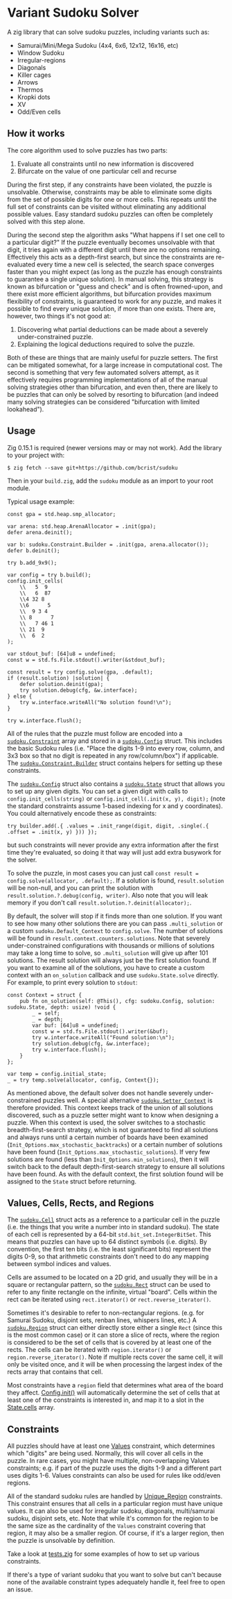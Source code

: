 # Variant Sudoku Solver

A zig library that can solve sudoku puzzles, including variants such as:

* Samurai/Mini/Mega Sudoku (4x4, 6x6, 12x12, 16x16, etc)
* Window Sudoku
* Irregular-regions
* Diagonals
* Killer cages
* Arrows
* Thermos
* Kropki dots
* XV
* Odd/Even cells

## How it works
The core algorithm used to solve puzzles has two parts:
1. Evaluate all constraints until no new information is discovered
2. Bifurcate on the value of one particular cell and recurse

During the first step, if any constraints have been violated, the puzzle is unsolvable.  Otherwise, constraints may be able to eliminate some digits from the set of possible digits for one or more cells.  This repeats until the full set of constraints can be visited without eliminating any additional possible values.  Easy standard sudoku puzzles can often be completely solved with this step alone.

During the second step the algorithm asks "What happens if I set one cell to a particular digit?"  If the puzzle eventually becomes unsolvable with that digit, it tries again with a different digit until there are no options remaining.  Effectively this acts as a depth-first search, but since the constraints are re-evaluated every time a new cell is selected, the search space converges faster than you might expect (as long as the puzzle has enough constraints to guarantee a single unique solution).  In manual solving, this strategy is known as bifurcation or "guess and check" and is often frowned-upon, and there exist more efficient algorithms, but bifurcation provides maximum flexibility of constraints, is guaranteed to work for any puzzle, and makes it possible to find every unique solution, if more than one exists.  There are, however, two things it's not good at:
1. Discovering what partial deductions can be made about a severely under-constrained puzzle.
2. Explaining the logical deductions required to solve the puzzle.

Both of these are things that are mainly useful for puzzle setters.  The first can be mitigated somewhat, for a large increase in computational cost.  The second is something that very few automated solvers attempt, as it effectively requires programming implementations of all of the manual solving strategies other than bifurcation, and even then, there are likely to be puzzles that can only be solved by resorting to bifurcation (and indeed many solving strategies can be considered "bifurcation with limited lookahead").

## Usage
Zig 0.15.1 is required (newer versions may or may not work).  Add the library to your project with:

```
$ zig fetch --save git+https://github.com/bcrist/sudoku
```

Then in your `build.zig`, add the `sudoku` module as an import to your root module.

Typical usage example:

```zig
const gpa = std.heap.smp_allocator;

var arena: std.heap.ArenaAllocator = .init(gpa);
defer arena.deinit();

var b: sudoku.Constraint.Builder = .init(gpa, arena.allocator());
defer b.deinit();

try b.add_9x9();

var config = try b.build();
config.init_cells(
    \\   5  9  
    \\   6  87 
    \\4 32 8   
    \\6      5 
    \\  9 3 4  
    \\ 8      7
    \\   7 46 1
    \\ 21  9   
    \\  6  2   
);

var stdout_buf: [64]u8 = undefined;
const w = std.fs.File.stdout().writer(&stdout_buf);

const result = try config.solve(gpa, .default);
if (result.solution) |solution| {
    defer solution.deinit(gpa);
    try solution.debug(cfg, &w.interface);
} else {
    try w.interface.writeAll("No solution found!\n");
}

try w.interface.flush();
```

All of the rules that the puzzle must follow are encoded into a [`sudoku.Constraint`](./src/constraint.zig) array and stored in a [`sudoku.Config`](./src/Config.zig) struct.  This includes the basic Sudoku rules (i.e. "Place the digits 1-9 into every row, column, and 3x3 box so that no digit is repeated in any row/column/box") if applicable.  The [`sudoku.Constraint.Builder`](./src/constraint/Builder.zig) struct contains helpers for setting up these constraints.

The [`sudoku.Config`](./src/Config.zig) struct also contains a [`sudoku.State`](./src/State.zig) struct that allows you to set up any given digits.  You can set a given digit with calls to `config.init_cells(string)` or `config.init_cell(.init(x, y), digit);` (note the standard constraints assume 1-based indexing for x and y coordinates).  You could alternatively encode these as constraints:

```zig
try builder.add(.{ .values = .init_range(digit, digit, .single(.{ .offset = .init(x, y) })) });
```

 but such constraints will never provide any extra information after the first time they're evaluated, so doing it that way will just add extra busywork for the solver.

To solve the puzzle, in most cases you can just call `const result = config.solve(allocator, .default);`.  If a solution is found, `result.solution` will be non-null, and you can print the solution with `result.solution.?.debug(config, writer)`.  Also note that you will leak memory if you don't call `result.solution.?.deinit(allocator);`.

By default, the solver will stop if it finds more than one solution.  If you want to see how many other solutions there are you can pass `.multi_solution` or a custom `sudoku.Default_Context` to `config.solve`.  The number of solutions will be found in `result.context.counters.solutions`.  Note that severely under-constrained configurations with thousands or millions of solutions may take a long time to solve, so `.multi_solution` will give up after 101 solutions.  The result solution will always just be the first solution found.  If you want to examine all of the solutions, you have to create a custom context with an `on_solution` callback and use `sudoku.State.solve` directly.  For example, to print every solution to `stdout`:

```zig
const Context = struct {
    pub fn on_solution(self: @This(), cfg: sudoku.Config, solution: sudoku.State, depth: usize) !void {
        _ = self;
        _ = depth;
        var buf: [64]u8 = undefined;
        const w = std.fs.File.stdout().writer(&buf);
        try w.interface.writeAll("Found solution:\n");
        try solution.debug(cfg, &w.interface);
        try w.interface.flush();
    }
};

var temp = config.initial_state;
_ = try temp.solve(allocator, config, Context{});
```

As mentioned above, the default solver does not handle severely under-constrained puzzles well.  A special alternative [`sudoku.Setter_Context`](./src/Setter_Context.zig) is therefore provided.  This context keeps track of the union of all solutions discovered, such as a puzzle setter might want to know when designing a puzzle.  When this context is used, the solver switches to a stochastic breadth-first-search strategy, which is not guaranteed to find all solutions and always runs until a certain number of boards have been examined (`Init_Options.max_stochastic_backtracks`) or a certain number of solutions have been found (`Init_Options.max_stochastic_solutions`).  If very few solutions are found (less than `Init_Options.min_solutions`), then it will switch back to the default depth-first-search strategy to ensure all solutions have been found.  As with the default context, the first solution found will be assigned to the `State` struct before returning.

## Values, Cells, Rects, and Regions

The [`sudoku.Cell`](./src/Cell.zig) struct acts as a reference to a particular cell in the puzzle (i.e. the things that you write a number into in standard sudoku).  The state of each cell is represented by a 64-bit `std.bit_set.IntegerBitSet`.  This means that puzzles can have up to 64 distinct symbols (i.e. digits).  By convention, the first ten bits (i.e. the least significant bits) represent the digits 0-9, so that arithmetic constraints don't need to do any mapping between symbol indices and values.

Cells are assumed to be located on a 2D grid, and usually they will be in a square or rectangular pattern, so the [`sudoku.Rect`](./src/Rect.zig) struct can be used to refer to any finite rectangle on the infinite, virtual "board".  Cells within the rect can be iterated using `rect.iterator()` or `rect.reverse_iterator()`.

Sometimes it's desirable to refer to non-rectangular regions. (e.g. for Samurai Sudoku, disjoint sets, renban lines, whispers lines, etc.)  A [`sudoku.Region`](./src/Region.zig) struct can either directly store either a single `Rect` (since this is the most common case) or it can store a slice of rects, where the region is considered to be the set of cells that is covered by at least one of the rects.  The cells can be iterated with `region.iterator()` or `region.reverse_iterator()`.  Note if multiple rects cover the same cell, it will only be visited once, and it will be when processing the largest index of the rects array that contains that cell.

Most constraints have a `region` field that determines what area of the board they affect.  [Config.init()](./src/Config.zig) will automatically determine the set of cells that at least one of the constraints is interested in, and map it to a slot in the [State.cells](./src/State.zig) array.

## Constraints

All puzzles should have at least one [Values](./src/constraint/Values.zig) constraint, which determines which "digits" are being used.  Normally, this will cover all cells in the puzzle.  In rare cases, you might have multiple, non-overlapping Values constraints; e.g. if part of the puzzle uses the digits 1-9 and a different part uses digits 1-6.  Values constraints can also be used for rules like odd/even regions.

All of the standard sudoku rules are handled by [Unique_Region](./src/constraint/Unique_Region.zig) constraints.  This constraint ensures that all cells in a particular region must have unique values.  It can also be used for irregular sudoku, diagonals, multi/samurai sudoku, disjoint sets, etc.  Note that while it's common for the region to be the same size as the cardinality of the `Values` constraint covering that region, it may also be a smaller region.  Of course, if it's a larger region, then the puzzle is unsolvable by definition.

Take a look at [tests.zig](./tests.zig) for some examples of how to set up various constraints.

If there's a type of variant sudoku that you want to solve but can't because none of the available constraint types adequately handle it, feel free to open an issue.
